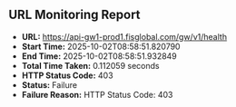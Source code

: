 ## URL Monitoring Report

- **URL:** https://api-gw1-prod1.fisglobal.com/gw/v1/health
- **Start Time:** 2025-10-02T08:58:51.820790
- **End Time:** 2025-10-02T08:58:51.932849
- **Total Time Taken:** 0.112059 seconds
- **HTTP Status Code:** 403
- **Status:** Failure
- **Failure Reason:** HTTP Status Code: 403
